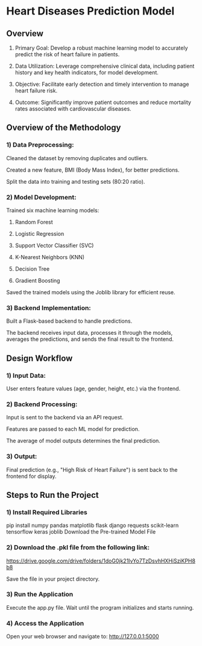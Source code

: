 # Heart Diseases Prediction Model
## Overview
1) Primary Goal: Develop a robust machine learning model to accurately predict the risk of heart failure in patients.

2) Data Utilization: Leverage comprehensive clinical data, including patient history and key health indicators, for model development.

3) Objective: Facilitate early detection and timely intervention to manage heart failure risk.

4) Outcome: Significantly improve patient outcomes and reduce mortality rates associated with cardiovascular diseases.


## Overview of the Methodology
### 1) Data Preprocessing:

Cleaned the dataset by removing duplicates and outliers.

Created a new feature, BMI (Body Mass Index), for better predictions.

Split the data into training and testing sets (80:20 ratio).

### 2) Model Development:
Trained six machine learning models:

1) Random Forest

2) Logistic Regression

3) Support Vector Classifier (SVC)

4) K-Nearest Neighbors (KNN)

5) Decision Tree

6) Gradient Boosting

Saved the trained models using the Joblib library for efficient reuse.

### 3) Backend Implementation:

Built a Flask-based backend to handle predictions.

The backend receives input data, processes it through the models, averages the predictions, and sends the final result to the frontend.

## Design Workflow
### 1) Input Data:

User enters feature values (age, gender, height, etc.) via the frontend.

### 2) Backend Processing:

Input is sent to the backend via an API request.

Features are passed to each ML model for prediction.

The average of model outputs determines the final prediction.

### 3) Output:

Final prediction (e.g., "High Risk of Heart Failure") is sent back to the frontend for display.

## Steps to Run the Project
### 1) Install Required Libraries
pip install numpy pandas matplotlib flask django requests scikit-learn tensorflow keras joblib
Download the Pre-trained Model File

### 2) Download the .pkl file from the following link:
https://drive.google.com/drive/folders/1doG0jk21IvYo7TzDsvhHXHiSziKPH8b8

Save the file in your project directory.

### 3) Run the Application

Execute the app.py file.
Wait until the program initializes and starts running.

### 4) Access the Application

Open your web browser and navigate to: http://127.0.0.1:5000

